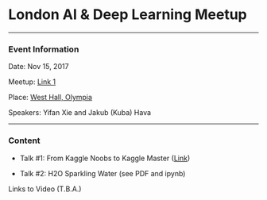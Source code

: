 # London AI & Deep Learning Meetup

---

### Event Information

Date: Nov 15, 2017

Meetup: 
[Link 1](https://www.meetup.com/London-Artificial-Intelligence-Deep-Learning/events/243548820/)

Place:
[West Hall, Olympia](https://goo.gl/maps/M2GJ8jTxMpP2) 

Speakers: Yifan Xie and Jakub (Kuba) Hava

---

### Content

- Talk #1: From Kaggle Noobs to Kaggle Master ([Link](https://prezi.com/w2vromjzolp_/bigdataldn_meetup/?utm_campaign=share&utm_medium=copy))

- Talk #2: H2O Sparkling Water (see PDF and ipynb)


Links to Video (T.B.A.)


